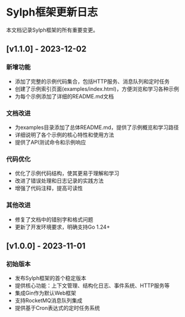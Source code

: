 # Sylph框架更新日志

本文档记录Sylph框架的所有重要变更。

## [v1.1.0] - 2023-12-02

### 新增功能
- 添加了完整的示例代码集合，包括HTTP服务、消息队列和定时任务
- 创建了示例索引页面(examples/index.html)，方便浏览和学习各种示例
- 为每个示例添加了详细的README.md文档

### 文档改进
- 为examples目录添加了总体README.md，提供了示例概览和学习路径
- 详细说明了各个示例的核心特性和使用方法
- 提供了API测试命令和示例响应

### 代码优化
- 优化了示例代码结构，使其更易于理解和学习
- 改进了错误处理和日志记录的实践方法
- 增强了代码注释，提高可读性

### 其他改进
- 修复了文档中的错别字和格式问题
- 更新了开发环境要求，明确支持Go 1.24+

## [v1.0.0] - 2023-11-01

### 初始版本
- 发布Sylph框架的首个稳定版本
- 提供核心功能：上下文管理、结构化日志、事件系统、HTTP服务等
- 集成Gin作为默认Web框架
- 支持RocketMQ消息队列集成
- 提供基于Cron表达式的定时任务系统 